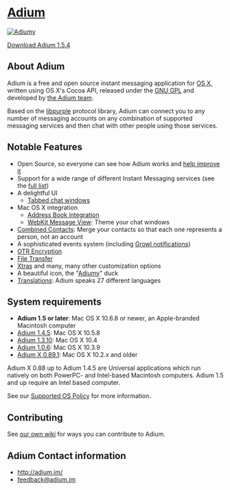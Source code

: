 [Adium](http://adium.im)
========================

[![Adiumy](http://adium.im/images/logo.png)](http://sourceforge.net/projects/adium/files/Adium_1.5.4.dmg/download?accel_key=67%3A1360794271%3Ahttp%253A//adium.im/%3Aec915758%24f8e0c76eb0905e3055634c1a54b58137212a866d&click_id=2360e5ce-762c-11e2-bea6-0200ac1d1d8a&source=accel)

[Download Adium 1.5.4](http://sourceforge.net/projects/adium/files/Adium_1.5.4.dmg/download?accel_key=67%3A1360794271%3Ahttp%253A//adium.im/%3Aec915758%24f8e0c76eb0905e3055634c1a54b58137212a866d&click_id=2360e5ce-762c-11e2-bea6-0200ac1d1d8a&source=accel)

## About Adium ##

Adium is a free and open source instant messaging application for [OS X](https://www.apple.com/osx/), written using OS X's Cocoa API, released under the [GNU GPL](http://www.gnu.org/licenses/licenses.html#GPL) and developed by [the Adium team](http://trac.adium.im/wiki/AdiumTeam).</p>
Based on the [libpurple](http://trac.adium.im/wiki/LibPurple) protocol library, Adium can connect you to any number of messaging accounts on any combination of supported messaging services and then chat with other people using those services.

## Notable Features ##
* Open Source, so everyone can see how Adium works and [help improve it](http://trac.adium.im/wiki/Development)
* Support for a wide range of different Instant Messaging services (see the [full list](http://adium.im/help/pgs/Accounts-ListOfServices.html))
* A delightful UI
  * [Tabbed chat windows](http://adium.im/help/pgs/Messaging-TabbedMessaging.html)
* Mac OS X integration
	* [Address Book integration](http://adium.im/help/pgs/AdvancedFeatures-AddressBookIntegration.html)
	* [WebKit Message View](http://adium.im/help/pgs/Messaging-MessageView.html):  Theme your chat windows
* [Combined Contacts](http://adium.im/help/pgs/ContactList-CombiningContacts.html): Merge your contacts so that each one represents a person, not an account
* A sophisticated events system (including [Growl notifications](http://adium.im/help/pgs/AdvancedFeatures-GrowlSupport.html))
* [OTR Encryption](http://trac.adium.im/wiki/OTREncryption)
* [File Transfer](http://adium.im/help/pgs/AdvancedFeatures-FileTransfer.html)
* [Xtras](http://adium.im/help/pgs/AdvancedFeatures-AdiumXtras.html) and many, many other customization options
* A beautiful icon, the "[Adiumy](http://trac.adium.im/wiki/Adiumy)" duck
* [Translations](http://trac.adium.im/wiki/Translations): Adium speaks 27 different languages

## System requirements ##
- **Adium 1.5 or later**: Mac OS X 10.6.8 or newer, an Apple-branded Macintosh computer
- [Adium 1.4.5](http://adiumx.cachefly.net/Adium_1.4.5.dmg): Mac OS X 10.5.8
- [Adium 1.3.10](http://adiumx.cachefly.net/Adium_1.3.10.dmg): Mac OS X 10.4
- [Adium 1.0.6](http://adiumx.cachefly.net/Adium_1.0.6.dmg): Mac OS X 10.3.9
- [Adium X 0.89.1](http://adiumx.cachefly.net/AdiumX_0.89.1.dmg): Mac OS X 10.2.x and older

Adium X 0.88 up to Adium 1.4.5 are Universal applications which run natively on both PowerPC- and Intel-based Macintosh computers. Adium 1.5 and up require an Intel based computer.

See our [Supported OS Policy](http://trac.adium.im/wiki/SupportedOSPolicy) for more information.

## Contributing ##
See [our own wiki](http://trac.adium.im/wiki/Development) for ways you can contribute to Adium.

## Adium Contact information ##
 * http://adium.im/
 * feedback@adium.im
